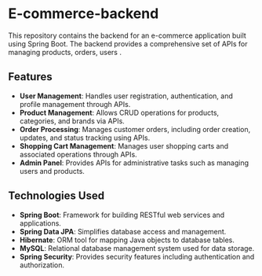 # E-commerce-backend
This repository contains the backend for an e-commerce application built using Spring Boot. The backend provides a comprehensive set of APIs for managing products, orders, users .


## Features

- **User Management**: Handles user registration, authentication, and profile management through APIs.
- **Product Management**: Allows CRUD operations for products, categories, and brands via APIs.
- **Order Processing**: Manages customer orders, including order creation, updates, and status tracking using APIs.
- **Shopping Cart Management**: Manages user shopping carts and associated operations through APIs.
- **Admin Panel**: Provides APIs for administrative tasks such as managing users and products.

## Technologies Used

- **Spring Boot**: Framework for building RESTful web services and applications.
- **Spring Data JPA**: Simplifies database access and management.
- **Hibernate**: ORM tool for mapping Java objects to database tables.
- **MySQL**: Relational database management system used for data storage.
- **Spring Security**: Provides security features including authentication and authorization.

